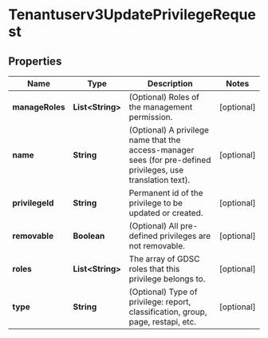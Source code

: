 

# Tenantuserv3UpdatePrivilegeRequest


## Properties

| Name | Type | Description | Notes |
|------------ | ------------- | ------------- | -------------|
|**manageRoles** | **List&lt;String&gt;** | (Optional) Roles of the management permission. |  [optional] |
|**name** | **String** | (Optional) A privilege name that the access-manager sees (for pre-defined privileges, use translation text). |  [optional] |
|**privilegeId** | **String** | Permanent id of the privilege to be updated or created. |  [optional] |
|**removable** | **Boolean** | (Optional) All pre-defined privileges are not removable. |  [optional] |
|**roles** | **List&lt;String&gt;** | The array of GDSC roles that this privilege belongs to. |  [optional] |
|**type** | **String** | (Optional) Type of privilege: report, classification, group, page, restapi, etc. |  [optional] |



